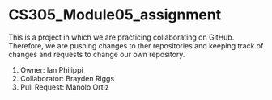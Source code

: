# CS305_Module05_assignment
This is a project in which we are practicing collaborating on GitHub.
Therefore, we are pushing changes to ther repositories and keeping track of changes and requests to change our own repository.
1. Owner: Ian Philippi
2. Collaborator: Brayden Riggs
3. Pull Request: Manolo Ortiz
